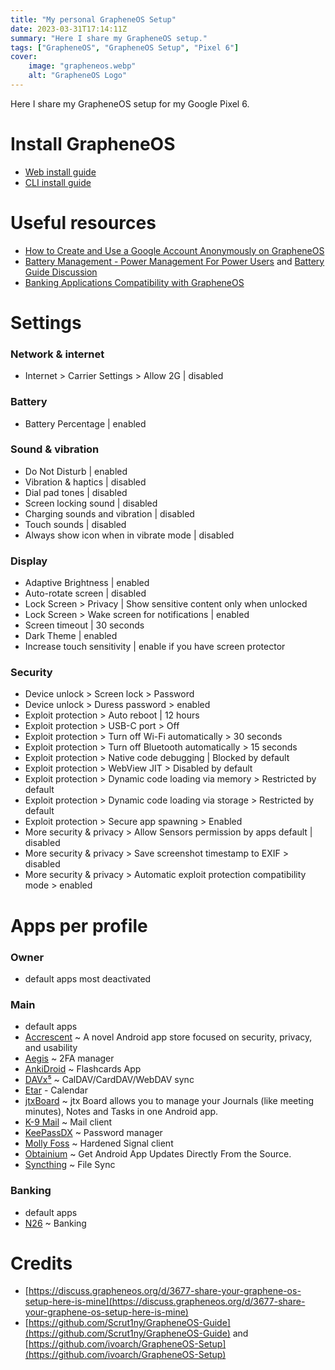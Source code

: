 ```yaml
---
title: "My personal GrapheneOS Setup"
date: 2023-03-31T17:14:11Z
summary: "Here I share my GrapheneOS setup."
tags: ["GrapheneOS", "GrapheneOS Setup", "Pixel 6"]
cover:
    image: "grapheneos.webp"
    alt: "GrapheneOS Logo"
---
```

Here I share my GrapheneOS setup for my Google Pixel 6.
# Install GrapheneOS
- [Web install guide](https://grapheneos.org/install/web)
- [CLI install guide](https://grapheneos.org/install/cli)
# Useful resources
- [How to Create and Use a Google Account Anonymously on GrapheneOS](https://cascaderainfall.lol/how-to-anonymous-google-account/)
- [Battery Management - Power Management For Power Users](https://akc3n.page/posts/battery-management/) and [Battery Guide Discussion](https://discuss.grapheneos.org/d/7323-battery-guide)
- [Banking Applications Compatibility with GrapheneOS](https://privsec.dev/posts/android/banking-applications-compatibility-with-grapheneos/)

# Settings
### Network & internet
- Internet > Carrier Settings > Allow 2G | disabled
### Battery
- Battery Percentage | enabled
### Sound & vibration
- Do Not Disturb | enabled
- Vibration & haptics | disabled
- Dial pad tones | disabled
- Screen locking sound | disabled
- Charging sounds and vibration | disabled
- Touch sounds | disabled
- Always show icon when in vibrate mode | disabled
### Display
- Adaptive Brightness | enabled
- Auto-rotate screen | disabled
- Lock Screen > Privacy | Show sensitive content only when unlocked
- Lock Screen > Wake screen for notifications | enabled
- Screen timeout | 30 seconds
- Dark Theme | enabled
- Increase touch sensitivity | enable if you have screen protector
### Security
- Device unlock > Screen lock > Password
- Device unlock > Duress password > enabled
- Exploit protection > Auto reboot | 12 hours
- Exploit protection > USB-C port > Off
- Exploit protection > Turn off Wi-Fi automatically > 30 seconds
- Exploit protection > Turn off Bluetooth automatically > 15 seconds
- Exploit protection >  Native code debugging | Blocked by default
- Exploit protection > WebView JIT > Disabled by default
- Exploit protection > Dynamic code loading via memory > Restricted by default
- Exploit protection > Dynamic code loading via storage > Restricted by default
- Exploit protection > Secure app spawning > Enabled
- More security & privacy > Allow Sensors permission by apps default | disabled
- More security & privacy > Save screenshot timestamp to EXIF > disabled
- More security & privacy > Automatic exploit protection compatibility mode > enabled

# Apps per profile
### Owner
- default apps most deactivated
### Main
- default apps
- [Accrescent](https://github.com/accrescent/accrescent) ~ A novel Android app store focused on security, privacy, and usability
- [Aegis](https://github.com/beemdevelopment/Aegis) ~ 2FA manager
- [AnkiDroid](https://github.com/ankidroid/Anki-Android) ~ Flashcards App
- [DAVx⁵](https://github.com/bitfireAT/davx5-ose) ~ CalDAV/CardDAV/WebDAV sync
- [Etar](https://github.com/Etar-Group/Etar-Calendar) - Calendar
- [jtxBoard](https://github.com/TechbeeAT/jtxBoard) ~ jtx Board allows you to manage your Journals (like meeting minutes), Notes and Tasks in one Android app.
- [K-9 Mail](https://github.com/thundernest/k-9) ~ Mail client
- [KeePassDX](https://github.com/Kunzisoft/KeePassDX) ~ Password manager
- [Molly Foss](https://github.com/mollyim/mollyim-android) ~ Hardened Signal client
- [Obtainium](https://github.com/ImranR98/Obtainium) ~ Get Android App Updates Directly From the Source.
- [Syncthing](https://syncthing.net/) ~ File Sync
### Banking
- default apps
- [N26](https://play.google.com/store/apps/details?id=de.number26.android) ~ Banking

# Credits
- [https://discuss.grapheneos.org/d/3677-share-your-graphene-os-setup-here-is-mine](https://discuss.grapheneos.org/d/3677-share-your-graphene-os-setup-here-is-mine)
- [https://github.com/Scrut1ny/GrapheneOS-Guide](https://github.com/Scrut1ny/GrapheneOS-Guide) and [https://github.com/ivoarch/GrapheneOS-Setup](https://github.com/ivoarch/GrapheneOS-Setup)

